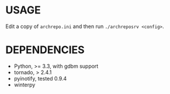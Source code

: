 USAGE
====
Edit a copy of `archrepo.ini` and then run `./archreposrv <config>`.

DEPENDENCIES
====

* Python, &gt;= 3.3, with gdbm support
* tornado, > 2.4.1
* pyinotify, tested 0.9.4
* winterpy
